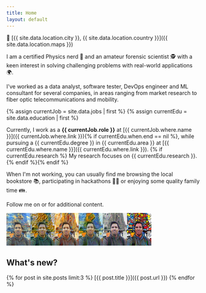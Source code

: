 ```yaml
---
title: Home
layout: default
---
```


📍 [{{ site.data.location.city }}, {{ site.data.location.country }}]({{ site.data.location.maps }})

I am a certified Physics nerd 🌌 and an amateur forensic scientist 🕵️ with a keen interest in solving challenging problems with real-world applications 🌍.

I've worked as a data analyst, software tester, DevOps engineer and ML consultant for several companies, in areas ranging from market research to fiber optic telecommunications and mobility.

{% assign currentJob = site.data.jobs | first %}
{% assign currentEdu = site.data.education | first %}

Currently, I work as a **{{ currentJob.role }}** at [{{ currentJob.where.name }}]({{ currentJob.where.link }}){% if currentEdu.when.end == nil %}, while pursuing a {{ currentEdu.degree }} in {{ currentEdu.area }} at [{{ currentEdu.where.name }}]({{ currentEdu.where.link }}). {% if currentEdu.research %} My research focuses on {{ currentEdu.research }}.{% endif %}{% endif %}

When I'm not working, you can usually find me browsing the local bookstore 📚, participating in hackathons 🐱‍💻 or enjoying some quality family time 👪.

Follow me on <a href="{{ site.data.contact.linkedin }}" class="fa fa-linkedin"></a> or <a href="{{ site.data.contact.github }}" class="fa fa-github"></a> for additional content.

<img src="assets/images/profile_pastiche.png" width="75%" /><!--style="max-width: 500px"/-->

## What's new?

{% for post in site.posts limit:3 %}
[{{ post.title }}]({{ post.url }})
{% endfor %}